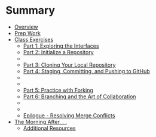 # Summary

* [Overview](README.md)
* [Prep Work](prep_work.md)
* [Class Exercises](class_exercises/README.md)
   * [Part 1: Exploring the Interfaces](class_exercises/part_1_exploring_the_interfaces.md)
   * [Part 2: Initialize a Repository](class_exercises/part_2_initialize_a_repository.md)
   * [](class_exercises/.4.md)
   * [Part 3:  Cloning Your Local Repository](class_exercises/part_3_cloning_your_local_repository.md)
   * [Part 4: Staging, Committing, and Pushing to GitHub](class_exercises/part_4_staging,_committing,_and_pushing_to_github.md)
   * [](class_exercises/.7.md)
   * [](class_exercises/.8.md)
   * [Part 5:  Practice with Forking](class_exercises/part_5_practice_with_forking.md)
   * [Part 6: Branching and the Art of Collaboration](class_exercises/part_6_branching_and_the_art_of_collaboration.md)
   * [](class_exercises/.11.md)
   * [](class_exercises/.12.md)
   * [Epilogue - Resolving Merge Conflicts](class_exercises/epilogue_-_resolving_merge_conflicts.md)
* [The Morning After. . .](the_morning_after/README.md)
   * [Additional Resources](the_morning_after/additional_resources.md)

